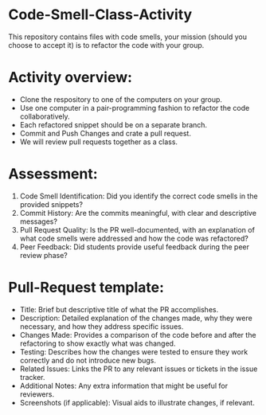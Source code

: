 # Code-Smell-Class-Activity

This repository contains files with code smells, your mission (should you choose to accept it) is to refactor the code with your group.


# Activity overview:
- Clone the respository to one of the computers on your group.
- Use one computer in a pair-programming fashion to refactor the code collaboratively.
- Each refactored snippet should be on a separate branch.
- Commit and Push Changes and crate a pull request.
- We will review pull requests together as a class.

# Assessment:
1. Code Smell Identification: Did you identify the correct code smells in the provided snippets?
2. Commit History: Are the commits meaningful, with clear and descriptive messages?
3. Pull Request Quality: Is the PR well-documented, with an explanation of what code smells were addressed and how the code was refactored?
4. Peer Feedback: Did students provide useful feedback during the peer review phase?

# Pull-Request template:
- Title: Brief but descriptive title of what the PR accomplishes.
- Description: Detailed explanation of the changes made, why they were necessary, and how they address specific issues.
- Changes Made: Provides a comparison of the code before and after the refactoring to show exactly what was changed.
- Testing: Describes how the changes were tested to ensure they work correctly and do not introduce new bugs.
- Related Issues: Links the PR to any relevant issues or tickets in the issue tracker.
- Additional Notes: Any extra information that might be useful for reviewers.
- Screenshots (if applicable): Visual aids to illustrate changes, if relevant.
